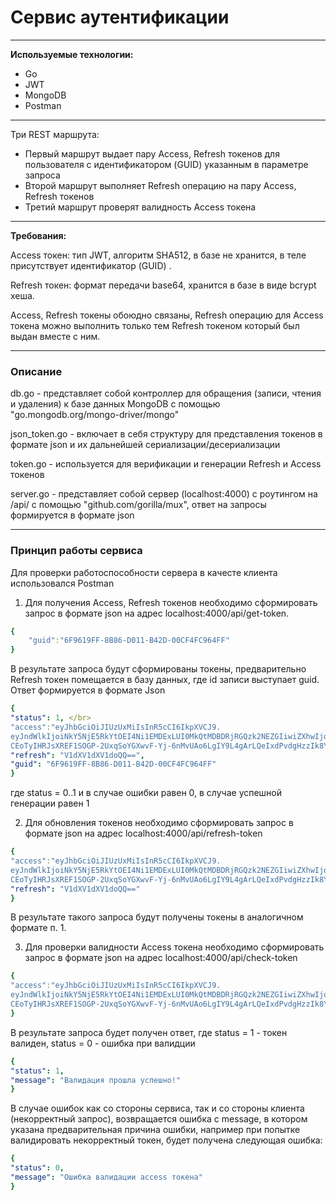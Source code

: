# Сервис аутентификации

---

**Используемые технологии:**

- Go
- JWT
- MongoDB
- Postman

---

Три REST маршрута:

- Первый маршрут выдает пару Access, Refresh токенов для пользователя с идентификатором (GUID) указанным в параметре запроса
- Второй маршрут выполняет Refresh операцию на пару Access, Refresh токенов
- Третий маршрут проверят валидность Access токена

---

**Требования:**

Access токен: тип JWT, алгоритм SHA512, в базе не хранится, в теле присутствует идентификатор (GUID) .

Refresh токен: формат передачи base64, хранится в базе в виде bcrypt хеша.

Access, Refresh токены обоюдно связаны, Refresh операцию для Access токена можно выполнить только тем Refresh токеном который был выдан вместе с ним.

---

### Описание

db.go - представляет собой контроллер для обращения (записи, чтения и удаления) к базе данных MongoDB с помощью "go.mongodb.org/mongo-driver/mongo"

json_token.go - включает в себя структуру для представления токенов в формате json и их дальнейшей сериализации/десериализации

token.go - используется для верификации и генерации Refresh и Access токенов

server.go - представляет собой сервер (localhost:4000) с роутингом на /api/ с помощью "github.com/gorilla/mux",
ответ на запросы формируется в формате json

---

### Принцип работы сервиса
Для проверки работоспособности сервера в качесте клиента использовался Postman

1. Для получения Access, Refresh токенов необходимо сформировать запрос в формате json на адрес localhost:4000/api/get-token.
```yaml
{
    "guid":"6F9619FF-8B86-D011-B42D-00CF4FC964FF"
}  
```
В результате запроса будут сформированы токены, предварительно Refresh токен помещается в базу данных,
где id записи выступает guid. Ответ формируется в формате Json </br>

```yaml
{
"status": 1, </br>
"access":"eyJhbGciOiJIUzUxMiIsInR5cCI6IkpXVCJ9.
eyJndWlkIjoiNkY5NjE5RkYtOEI4Ni1EMDExLUI0MkQtMDBDRjRGQzk2NEZGIiwiZXhwIjoxNjQ5NjE4Mzc2fQ.
CEoTyIHRJsXREF1SOGP-2UxqSoYGXwvF-Yj-6nMvUAo6LgIY9L4gArLQeIxdPvdgHzzIk8YoPo0MdxbMTWoCzw",
"refresh": "V1dXV1dXV1doQQ==",
"guid": "6F9619FF-8B86-D011-B42D-00CF4FC964FF"
} 
```
где status = 0..1 и в случае ошибки равен 0, в случае успешной генерации равен 1

2. Для обновления токенов необходимо сформировать запрос в формате json на адрес localhost:4000/api/refresh-token </br> 
```yaml
{
"access":"eyJhbGciOiJIUzUxMiIsInR5cCI6IkpXVCJ9.
eyJndWlkIjoiNkY5NjE5RkYtOEI4Ni1EMDExLUI0MkQtMDBDRjRGQzk2NEZGIiwiZXhwIjoxNjQ5NjE4Mzc2fQ.
CEoTyIHRJsXREF1SOGP-2UxqSoYGXwvF-Yj-6nMvUAo6LgIY9L4gArLQeIxdPvdgHzzIk8YoPo0MdxbMTWoCzw",
"refresh": "V1dXV1dXV1doQQ=="
} 
```
В результате такого запроса будут получены токены в аналогичном формате п. 1.

3. Для проверки валидности Access токена необходимо сформировать запрос в формате json на адрес localhost:4000/api/check-token </br> 
```yaml
{
"access":"eyJhbGciOiJIUzUxMiIsInR5cCI6IkpXVCJ9.
eyJndWlkIjoiNkY5NjE5RkYtOEI4Ni1EMDExLUI0MkQtMDBDRjRGQzk2NEZGIiwiZXhwIjoxNjQ5NjE4Mzc2fQ.
CEoTyIHRJsXREF1SOGP-2UxqSoYGXwvF-Yj-6nMvUAo6LgIY9L4gArLQeIxdPvdgHzzIk8YoPo0MdxbMTWoCzw"
} 
```
В результате запроса будет получен ответ, где status = 1 - токен валиден, status = 0 - ошибка при валидции
```yaml
{
"status": 1,
"message": "Валидация прошла успешно!"
}
```

В случае ошибок как со стороны сервиса, так и со стороны клиента (некорректный запрос), возвращается ошибка с message, в котором указана предварительная причина ошибки,
например при попытке валидировать некорректный токен, будет получена следующая ошибка:
```yaml
{
"status": 0,
"message": "Ошибка валидации access токена"
}
```
